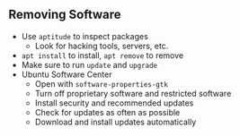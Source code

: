 ## Removing Software
- Use `aptitude` to inspect packages
    - Look for hacking tools, servers, etc.
- `apt install` to install, `apt remove` to remove
- Make sure to run `update` and `upgrade`
- Ubuntu Software Center
    - Open with `software-properties-gtk`
    - Turn off proprietary software and restricted software
    - Install security and recommended updates
    - Check for updates as often as possible
    - Download and install updates automatically
